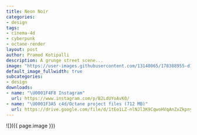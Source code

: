 ```yaml
---
title: Neon Noir
categories:
- design
tags:
- cinema-4d
- cyberpunk
- octane-render
layout: post
author: Pramod Kotipalli
description: A grunge street scene...
image: "https://user-images.githubusercontent.com/13140065/178388955-d15343fc-1a8e-4c84-a2de-c327fd85c00a.png"
default_image_fullwidth: true
subcategories:
- design
downloads:
- name: "\U0001F4F8 Instagram"
  url: https://www.instagram.com/p/B2LdUYoAvK0/
- name: "\U0001F3A5 c4d/Octane project files (712 MB)"
  url: https://drive.google.com/file/d/1tEo1LZ-nlNJl3K9CqwoHVqAnZvZkpnyl/view?usp=sharing
---
```


![]({{ page.image }})
